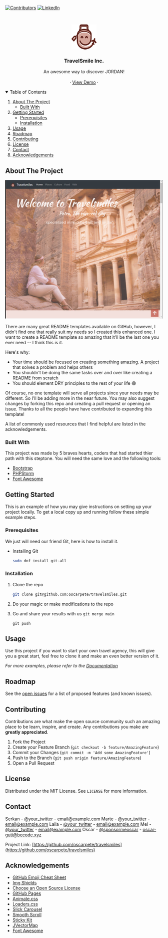 [![Contributors][contributors-shield]][contributors-url]
[![LinkedIn][linkedin-shield]][linkedin-url]



<!-- PROJECT LOGO -->
<br />
<p align="center">
  <a href="https://github.com/othneildrew/Best-README-Template">
    <img src="img/culture/logo-small.fw.png" alt="Logo" width="80" height="80">
  </a>

<h3 align="center">TravelSmile Inc.</h3>

  <p align="center">
    An awesome way to discover JORDAN!
     <br />
    <br />
·
    <a href="https://oscarpete.github.io/travelsmiles/">View Demo</a>
    ·
    
  </p>
</p>



<!-- TABLE OF CONTENTS -->
<details open="open">
  <summary>Table of Contents</summary>
  <ol>
    <li>
      <a href="#about-the-project">About The Project</a>
      <ul>
        <li><a href="#built-with">Built With</a></li>
      </ul>
    </li>
    <li>
      <a href="#getting-started">Getting Started</a>
      <ul>
        <li><a href="#prerequisites">Prerequisites</a></li>
        <li><a href="#installation">Installation</a></li>
      </ul>
    </li>
    <li><a href="#usage">Usage</a></li>
    <li><a href="#roadmap">Roadmap</a></li>
    <li><a href="#contributing">Contributing</a></li>
    <li><a href="#license">License</a></li>
    <li><a href="#contact">Contact</a></li>
    <li><a href="#acknowledgements">Acknowledgements</a></li>
  </ol>
</details>



<!-- ABOUT THE PROJECT -->

## About The Project

[![Product Name Screen Shot][product-screenshot]](https://example.com)

There are many great README templates available on GitHub, however, I didn't find one that really suit my needs so I
created this enhanced one. I want to create a README template so amazing that it'll be the last one you ever need -- I
think this is it.

Here's why:

* Your time should be focused on creating something amazing. A project that solves a problem and helps others
* You shouldn't be doing the same tasks over and over like creating a README from scratch
* You should element DRY principles to the rest of your life :smile:

Of course, no one template will serve all projects since your needs may be different. So I'll be adding more in the near
future. You may also suggest changes by forking this repo and creating a pull request or opening an issue. Thanks to all
the people have have contributed to expanding this template!

A list of commonly used resources that I find helpful are listed in the acknowledgements.

### Built With

This project was made by 5 braves hearts, coders that had started thier path with this steptone.
You will need the same love and the following tools:

* [Bootstrap](https://getbootstrap.com)
* [PHPStorm](https://www.jetbrains.com/phpstorm/)
* [Font Awesome](https://fontawesome.com/icons/google)

<!-- GETTING STARTED -->

## Getting Started

This is an example of how you may give instructions on setting up your project locally. To get a local copy up and
running follow these simple example steps.

### Prerequisites

We just will need our friend Git, here is how to install it.

* Installing Git
  ```sh
  sudo dnf install git-all
  
  ```

### Installation

1. Clone the repo
   ```sh
   git clone git@github.com:oscarpete/travelsmiles.git
   
   ```
2. Do your magic or make modifications to the repo
  
3. Go and share your results with us `git merge main`
   ```JS
   git push
   ```

<!-- USAGE EXAMPLES -->

## Usage

Use this project if you want to start your own travel agency, this will give you a great start, feel free to clone it and make an even better version of it.

_For more examples, please refer to the [Documentation](https://github.com/oscarpete/travelsmiles/wiki)_



<!-- ROADMAP -->

## Roadmap

See the [open issues](https://github.com/oscarpete/travelsmiles/issues) for a list of proposed features (and
known issues).



<!-- CONTRIBUTING -->

## Contributing

Contributions are what make the open source community such an amazing place to be learn, inspire, and create. Any
contributions you make are **greatly appreciated**.

1. Fork the Project
2. Create your Feature Branch (`git checkout -b feature/AmazingFeature`)
3. Commit your Changes (`git commit -m 'Add some AmazingFeature'`)
4. Push to the Branch (`git push origin feature/AmazingFeature`)
5. Open a Pull Request

<!-- LICENSE -->

## License

Distributed under the MIT License. See `LICENSE` for more information.



<!-- CONTACT -->

## Contact

Serkan - [@your_twitter](https://twitter.com/your_username) - email@example.com
Marte - [@your_twitter](https://twitter.com/your_username) - email@example.com
Laila - [@your_twitter](https://twitter.com/your_username) - email@example.com
Mel - [@your_twitter](https://twitter.com/your_username) - email@example.com
Oscar - [@sponsormeoscar](https://twitter.com/sponsormeoscar) - oscar-guti@becode.xyz

Project Link: [https://github.com/oscarpete/travelsmiles](https://github.com/oscarpete/travelsmiles)



<!-- ACKNOWLEDGEMENTS -->

## Acknowledgements

* [GitHub Emoji Cheat Sheet](https://www.webpagefx.com/tools/emoji-cheat-sheet)
* [Img Shields](https://shields.io)
* [Choose an Open Source License](https://choosealicense.com)
* [GitHub Pages](https://pages.github.com)
* [Animate.css](https://daneden.github.io/animate.css)
* [Loaders.css](https://connoratherton.com/loaders)
* [Slick Carousel](https://kenwheeler.github.io/slick)
* [Smooth Scroll](https://github.com/cferdinandi/smooth-scroll)
* [Sticky Kit](http://leafo.net/sticky-kit)
* [JVectorMap](http://jvectormap.com)
* [Font Awesome](https://fontawesome.com)

<!-- MARKDOWN LINKS & IMAGES -->
<!-- https://www.markdownguide.org/basic-syntax/#reference-style-links -->

[contributors-shield]: https://img.shields.io/github/contributors/othneildrew/Best-README-Template.svg?style=for-the-badge

[contributors-url]: https://github.com/oscarpete/travelsmiles/graphs/contributors

[linkedin-shield]: https://img.shields.io/badge/-LinkedIn-black.svg?style=for-the-badge&logo=linkedin&colorB=555

[linkedin-url]: https://www.linkedin.com/company/becode.org/

[product-screenshot]: img/culture/screenshot.png
